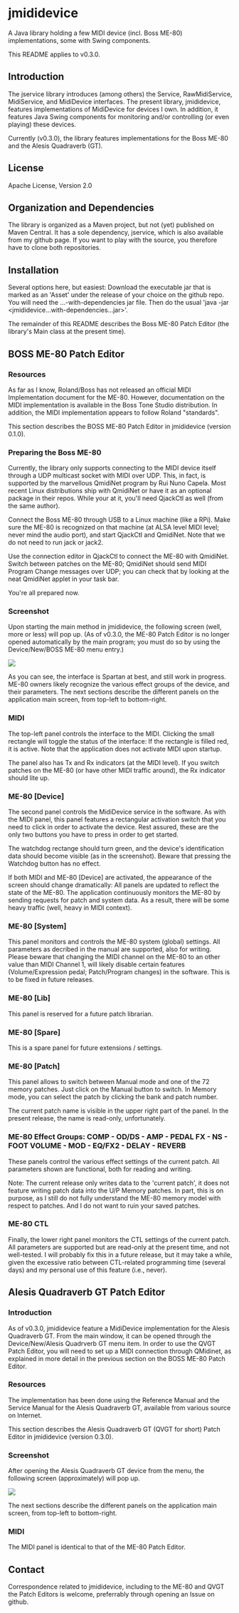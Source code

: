 # jmididevice
A Java library holding a few MIDI device (incl. Boss ME-80) implementations, some with Swing components.

This README applies to v0.3.0.

## Introduction

The jservice library introduces (among others) the Service, RawMidiService, MidiService, and MidiDevice interfaces.
The present library, jmididevice, features implementations of MidiDevice for devices I own.
In addition, it features Java Swing components for monitoring and/or controlling (or even playing)
these devices.

Currently (v0.3.0), the library features implementations for the Boss ME-80 and the Alesis Quadraverb (GT).

## License

Apache License, Version 2.0

## Organization and Dependencies

The library is organized as a Maven project, but not (yet) published on Maven Central.
It has a sole dependency, jservice, which is also available from my github page.
If you want to play with the source, you therefore have to clone both repositories.

## Installation

Several options here, but easiest: Download the executable jar that is marked as an 'Asset'
under the release of your choice on the github repo.
You will need the ...-with-dependencies jar file.
Then do the usual 'java -jar <jmididevice...with-dependencies...jar>'.

The remainder of this README describes the Boss ME-80 Patch Editor (the library's Main class at the present time).

## BOSS ME-80 Patch Editor

### Resources

As far as I know, Roland/Boss has not released an official MIDI Implementation document for the ME-80.
However, documentation on the MIDI implementation is available in the Boss Tone Studio
distribution.
In addition, the MIDI implementation appears to follow Roland "standards".

This section describes the BOSS ME-80 Patch Editor in jmididevice (version 0.1.0).

### Preparing the Boss ME-80

Currently, the library only supports connecting to the MIDI device itself through a UDP multicast socket with
MIDI over UDP.
This, in fact, is supported by the marvellous QmidiNet program by Rui Nuno Capela.
Most recent Linux distributions ship with QmidiNet or have it as an optional package in their repos.
While your at it, you'll need QjackCtl as well (from the same author).

Connect the Boss ME-80 through USB to a Linux machine (like a RPi).
Make sure the ME-80 is recognized on that machine (at ALSA level MIDI level; never mind the audio port),
and start QjackCtl and QmidiNet. Note that we do not need to run jack or jack2.

Use the connection editor in QjackCtl to connect the ME-80 with QmidiNet.
Switch between patches on the ME-80; QmidiNet should send MIDI Program Change messages over UDP;
you can check that by looking at the neat QmidiNet applet in your task bar.

You're all prepared now.

### Screenshot
Upon starting the main method in jmididevice, the following screen (well, more or less) will pop up.
(As of v0.3.0, the ME-80 Patch Editor is no longer opened automatically by the main program; you must
do so by using the Device/New/BOSS ME-80 menu entry.)

![](resources/images/Screenshot_JMe80_v0.1.0_Full.png)

As you can see, the interface is Spartan at best, and still work in progress.
ME-80 owners likely recognize the various effect groups of the device, and their parameters.
The next sections describe the different panels on the application main screen, from top-left to bottom-right.

### MIDI

The top-left panel controls the interface to the MIDI. Clicking the small rectangle will toggle the status of
the interface: If the rectangle is filled red, it is active.
Note that the application does not activate MIDI upon startup.

The panel also has Tx and Rx indicators (at the MIDI level).
If you switch patches on the ME-80 (or have other MIDI traffic around), the Rx indicator should lite up.

### ME-80 \[Device\]

The second panel controls the MidiDevice service in the software.
As with the MIDI panel, this panel features a rectangular activation switch that you need to click
in order to activate the device.
Rest assured, these are the only two buttons you have to press in order to get started.

The watchdog rectange should turn green, and the device's identification data should become visible
(as in the screenshot). Beware that pressing the Watchdog button has no effect.

If both MIDI and ME-80 \[Device\] are activated, the appearance of the screen should
change dramatically: All panels are updated to reflect the state of the ME-80.
The application continuously monitors the ME-80 by sending requests for patch and system data.
As a result, there will be some heavy traffic (well, heavy in MIDI context).

### ME-80 \[System\]

This panel monitors and controls the ME-80 system (global) settings.
All parameters as decribed in the manual are supported, also for writing.
Please beware that changing the MIDI channel on the ME-80 to an other value than MIDI Channel 1,
will likely disable certain features (Volume/Expression pedal; Patch/Program changes) in the software.
This is to be fixed in future releases.

### ME-80 \[Lib\]

This panel is reserved for a future patch librarian.

### ME-80 \[Spare\]

This is a spare panel for future extensions / settings.

### ME-80 \[Patch\]

This panel allows to switch between Manual mode and one of the 72 memory patches.
Just click on the Manual button to switch.
In Memory mode, you can select the patch by clicking the bank and patch number.

The current patch name is visible in the upper right part of the panel.
In the present release, the name is read-only, unfortunately.

### ME-80 Effect Groups: COMP - OD/DS - AMP - PEDAL FX - NS - FOOT VOLUME - MOD - EQ/FX2 - DELAY - REVERB

These panels control the various effect settings of the current patch.
All parameters shown are functional, both for reading and writing.

Note: The current release only writes data to the 'current patch',
it does not feature writing patch data into the U/P Memory patches.
In part, this is on purpose, as I still do not fully understand the ME-80 memory model
with respect to patches.
And I do not want to ruin your saved patches.

### ME-80 CTL

Finally, the lower right panel monitors the CTL settings of the current patch.
All parameters are supported but are read-only at the present time, and not well-tested.
I will probably fix this in a future release, but it may take a while,
given the excessive ratio between CTL-related programming time (several days)
and my personal use of this feature (i.e., never).

## Alesis Quadraverb GT Patch Editor

### Introduction

As of v0.3.0, jmididevice feature a MidiDevice implementation for the Alesis Quadraverb GT.
From the main window, it can be opened through the Device/New/Alesis Quadrverb GT menu item.
In order to use the QVGT Patch Editor, you will need to set up a MIDI connection through
QMidinet, as explained in more detail in the previous section on the BOSS ME-80 Patch Editor.

### Resources

The implementation has been done using the Reference Manual and the Service Manual for
the Alesis Quadraverb GT, available from various source on Internet.

This section describes the Alesis Quadraverb GT (QVGT for short) Patch Editor in jmididevice (version 0.3.0).

### Screenshot
After opening the Alesis Quadraverb GT device from the menu, the following screen (approximately) will pop up.

![](resources/images/Screenshot_JQVGT_v0.3.0_Full.png)

The next sections describe the different panels on the application main screen, from top-left to bottom-right.

### MIDI

The MIDI panel is identical to that of the ME-80 Patch Editor.

## Contact

Correspondence related to jmididevice, including to the ME-80 and QVGT the Patch Editors is welcome,
preferrably through opening an Issue on github.
